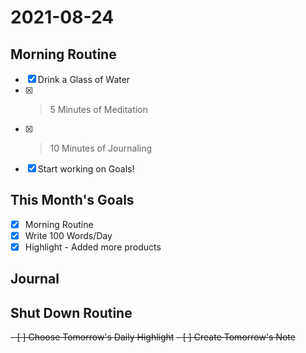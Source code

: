 # 2021-08-24

## Morning Routine
- [x] Drink a Glass of Water
- [x] > 5 Minutes of Meditation
- [x] > 10 Minutes of Journaling
- [x] Start working on Goals!

## This Month's Goals
- [x] Morning Routine
- [x] Write 100 Words/Day
- [x] Highlight - Added more products 

## Journal

## Shut Down Routine
<del>- [ ] Choose Tomorrow's Daily Highlight</del>
<del>- [ ] Create Tomorrow's Note</del>